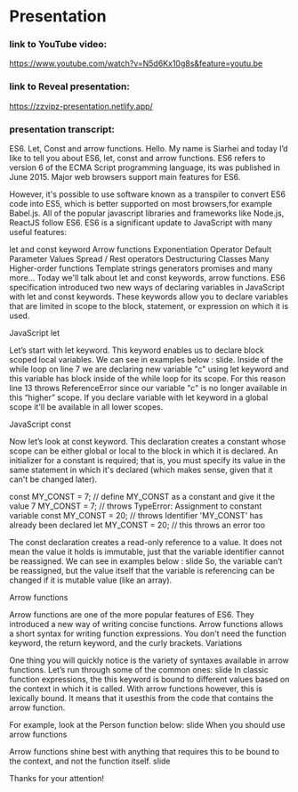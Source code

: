 # Presentation

### link to YouTube video:

https://www.youtube.com/watch?v=N5d6Kx10g8s&feature=youtu.be

### link to Reveal presentation:

https://zzvipz-presentation.netlify.app/

### presentation transcript:

ES6. Let, Const and arrow functions.
Hello. My name is Siarhei and today I’d like to tell you about ES6, let, const and arrow functions.
ES6 refers to version 6 of the ECMA Script programming language, its was published in June 2015. Major web browsers support main features for ES6.

However, it's possible to use software known as a transpiler to convert ES6 code into ES5, which is better supported on most browsers,for example Babel.js. All of the popular javascript libraries and frameworks like Node.js, ReactJS follow ES6.
ES6 is a significant update to JavaScript with many useful features:

let and const keyword
Arrow functions
Exponentiation Operator
Default Parameter Values
Spread / Rest operators
Destructuring
Classes
Many Higher-order functions
Template strings
generators
promises
and many more…
Today we'll talk about let and const keywords, arrow functions.
ES6 specification introduced two new ways of declaring variables in JavaScript with let and const keywords. These keywords allow you to declare variables that are limited in scope to the block, statement, or expression on which it is used.

JavaScript let

Let’s start with let keyword. This keyword enables us to declare block scoped local variables. We can see in examples below :
slide.
Inside of the while loop on line 7 we are declaring new variable "c" using let keyword and this variable has block inside of the while loop for its scope. For this reason line 13 throws ReferenceError since our variable "c" is no longer available in this “higher” scope. If you declare variable with let keyword in a global scope it'll be available in all lower scopes.

JavaScript const

Now let’s look at const keyword. This declaration creates a constant whose scope can be either global or local to the block in which it is declared. An initializer for a constant is required; that is, you must specify its value in the same statement in which it's declared (which makes sense, given that it can't be changed later).

const MY_CONST = 7; // define MY_CONST as a constant and give it the value 7
MY_CONST = 7; // throws TypeError: Assignment to constant variable
const MY_CONST = 20; // throws Identifier 'MY_CONST' has already been declared
let MY_CONST = 20; // this throws an error too

The const declaration creates a read-only reference to a value. It does not mean the value it holds is immutable, just that the variable identifier cannot be reassigned.
We can see in examples below :
slide
So, the variable can’t be reassigned, but the value itself that the variable is referencing can be changed if it is mutable value (like an array).

Arrow functions

Arrow functions are one of the more popular features of ES6. They introduced a new way of writing concise functions. Arrow functions allows a short syntax for writing function expressions. You don't need the function keyword, the return keyword, and the curly brackets.
Variations

One thing you will quickly notice is the variety of syntaxes available in arrow functions. Let’s run through some of the common ones:
slide
In classic function expressions, the this keyword is bound to different values based on the context in which it is called. With arrow functions however, this is lexically bound. It means that it usesthis from the code that contains the arrow function.

For example, look at the Person function below:
slide
When you should use arrow functions

Arrow functions shine best with anything that requires this to be bound to the context, and not the function itself.
slide

Thanks for your attention!
